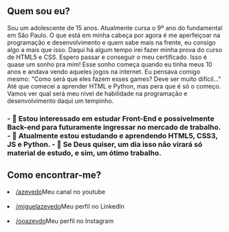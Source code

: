  <h2>Quem sou eu?</h2>
    <p> Sou um adolescente de 15 anos. Atualmente cursa o 9º ano do fundamental em São Paulo. O que está em minha cabeça por agora é me aperfeiçoar na programação e desenvolvimento e quem sabe mais na frente, eu consigo algo a mais que isso. Daqui há algum tempo irei fazer minha prova do curso de HTML5 e CSS. Espero passar e conseguir o meu certificado. Isso é quase um sonho pra mim! Esse sonho começa quando eu tinha meus 10 anos e andava vendo aqueles jogos na internet. Eu pensava comigo mesmo: "Como será que eles fazem esses games? Deve ser muito difícil..." Até que comecei a aprender HTML e Python, mas pera que é só o começo. Vamos ver qual será meu nível de habilidade na programação e desenvolvimento daqui um tempinho.</p>
<h3>
    - 👀 Estou interessado em estudar Front-End e possivelmente Back-end para futuramente ingressar no mercado de trabalho.
    - 🌱 Atualmente estou estudando e aprendendo HTML5, CSS3, JS e Python.
    - 💞️ Se Deus quiser, um dia isso não virará só material de estudo, e sim, um ótimo trabalho.
</h3>
<h2>Como encontrar-me?</h2>
        <li><a href="https://www.youtube.com/channel/UCEcSHF7PoMFRDoMAhtrF1Lw" target="_blank" rel="external">/azevedo</a>Meu canal no youtube</li><br>
        <li><a href="https://www.linkedin.com/in/miguel-azevedo-8b3ab3286/">/miguelazevedo</a>Meu perfil no LinkedIn</li><br>
        <li><a href="https://www.instagram.com/ooazevdo/">/ooazevdo</a>Meu perfil no Instagram</li>

<!---
Não tenha medo do caminho, tenha medo de não caminhar.
--->
